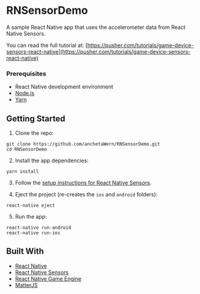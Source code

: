# RNSensorDemo
A sample React Native app that uses the accelerometer data from React Native Sensors.

You can read the full tutorial at: [https://pusher.com/tutorials/game-device-sensors-react-native](https://pusher.com/tutorials/game-device-sensors-react-native)

### Prerequisites

-   React Native development environment
-   [Node.js](https://nodejs.org/en/)
-   [Yarn](https://yarnpkg.com/en/)

## Getting Started

1.  Clone the repo:

```
git clone https://github.com/anchetaWern/RNSensorDemo.git
cd RNSensorDemo
```

2.  Install the app dependencies:

```
yarn install
```

3. Follow the [setup instructions for React Native Sensors](https://react-native-sensors.github.io/docs/Installation.html).

4.  Eject the project (re-creates the `ios` and `android` folders):

```
react-native eject
```

5.  Run the app:

```
react-native run-android
react-native run-ios
```

## Built With

-   [React Native](http://facebook.github.io/react-native/)
-   [React Native Sensors](https://react-native-sensors.github.io/)
-   [React Native Game Engine](https://github.com/bberak/react-native-game-engine)
-   [MatterJS](http://brm.io/matter-js/)
